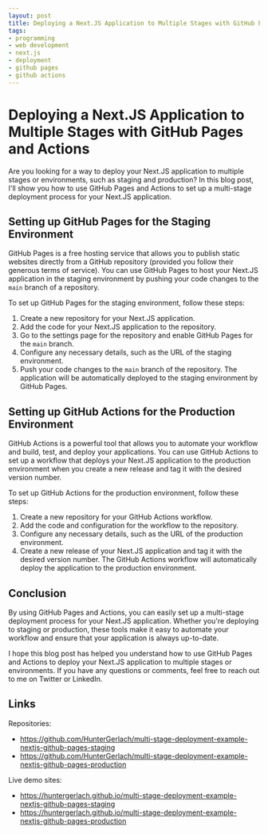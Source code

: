 ```yaml
---
layout: post
title: Deploying a Next.JS Application to Multiple Stages with GitHub Pages and Action
tags:
- programming
- web development
- next.js
- deployment
- github pages
- github actions
---
```

# Deploying a Next.JS Application to Multiple Stages with GitHub Pages and Actions

Are you looking for a way to deploy your Next.JS application to multiple stages or environments, such as staging and production? In this blog post, I'll show you how to use GitHub Pages and Actions to set up a multi-stage deployment process for your Next.JS application.

## Setting up GitHub Pages for the Staging Environment

GitHub Pages is a free hosting service that allows you to publish static websites directly from a GitHub repository (provided you follow their generous terms of service). You can use GitHub Pages to host your Next.JS application in the staging environment by pushing your code changes to the `main` branch of a repository.

To set up GitHub Pages for the staging environment, follow these steps:

1. Create a new repository for your Next.JS application.
2. Add the code for your Next.JS application to the repository.
3. Go to the settings page for the repository and enable GitHub Pages for the `main` branch.
4. Configure any necessary details, such as the URL of the staging environment.
5. Push your code changes to the `main` branch of the repository. The application will be automatically deployed to the staging environment by GitHub Pages.

## Setting up GitHub Actions for the Production Environment

GitHub Actions is a powerful tool that allows you to automate your workflow and build, test, and deploy your applications. You can use GitHub Actions to set up a workflow that deploys your Next.JS application to the production environment when you create a new release and tag it with the desired version number.

To set up GitHub Actions for the production environment, follow these steps:

1. Create a new repository for your GitHub Actions workflow.
2. Add the code and configuration for the workflow to the repository.
3. Configure any necessary details, such as the URL of the production environment.
4. Create a new release of your Next.JS application and tag it with the desired version number. The GitHub Actions workflow will automatically deploy the application to the production environment.

## Conclusion

By using GitHub Pages and Actions, you can easily set up a multi-stage deployment process for your Next.JS application. Whether you're deploying to staging or production, these tools make it easy to automate your workflow and ensure that your application is always up-to-date.

I hope this blog post has helped you understand how to use GitHub Pages and Actions to deploy your Next.JS application to multiple stages or environments. If you have any questions or comments, feel free to reach out to me on Twitter or LinkedIn. 

## Links

Repositories:

- <https://github.com/HunterGerlach/multi-stage-deployment-example-nextjs-github-pages-staging>
- <https://github.com/HunterGerlach/multi-stage-deployment-example-nextjs-github-pages-production>

Live demo sites:

- <https://huntergerlach.github.io/multi-stage-deployment-example-nextjs-github-pages-staging>
- <https://huntergerlach.github.io/multi-stage-deployment-example-nextjs-github-pages-production>
